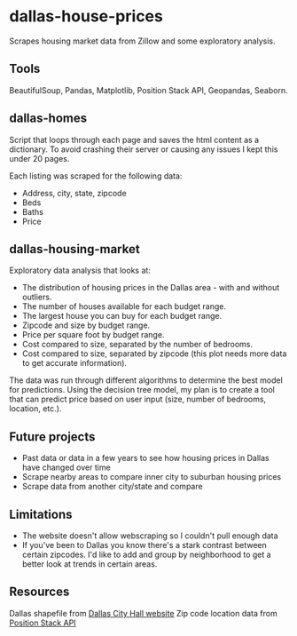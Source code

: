 # dallas-house-prices
Scrapes housing market data from Zillow and some exploratory analysis.

## Tools
BeautifulSoup, Pandas, Matplotlib, Position Stack API, Geopandas, Seaborn.

## dallas-homes
Script that loops through each page and saves the html content as a dictionary. To avoid crashing their server or causing any issues I kept this under 20 pages. 

Each listing was scraped for the following data:
* Address, city, state, zipcode
* Beds
* Baths
* Price 

## dallas-housing-market
Exploratory data analysis that looks at: 
* The distribution of housing prices in the Dallas area - with and without outliers.
* The number of houses available for each budget range.
* The largest house you can buy for each budget range.
* Zipcode and size by budget range. 
* Price per square foot by budget range. 
* Cost compared to size, separated by the number of bedrooms.
* Cost compared to size, separated by zipcode (this plot needs more data to get accurate information).

The data was run through different algorithms to determine the best model for predictions. Using the decision tree model, my plan is to create a tool that can predict price based on user input (size, number of bedrooms, location, etc.).

## Future projects
* Past data or data in a few years to see how housing prices in Dallas have changed over time 
* Scrape nearby areas to compare inner city to suburban housing prices
* Scrape data from another city/state and compare 

## Limitations 
* The website doesn't allow webscraping so I couldn't pull enough data 
* If you've been to Dallas you know there's a stark contrast between certain zipcodes. I'd like to add and group by neighborhood to get a better look at trends in certain areas. 

## Resources
Dallas shapefile from [Dallas City Hall website](https://gis.dallascityhall.com/shapefileDownload.aspx)
Zip code location data from [Position Stack API](https://positionstack.com/documentation)